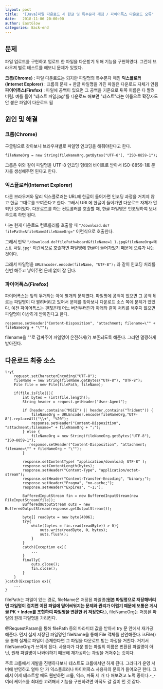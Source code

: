 ```yaml
---
layout: post
title:  "[Java]파일 다운로드 시 한글 및 특수문자 깨짐 / 파이어폭스 다운로드 오류"
date:   2018-11-06 20:00:00
author: EastGlow
categories: Back-end
---
```

## 문제

파일 업로드를 구현하고 업로드 한 파일을 다운받기 위해 기능을 구현하였다. 그런데 브라우져 별로 테스트를 해보니 문제가 있었다.

**크롬(Chrome)** : 파일 다운로드는 되지만 파일명의 특수문자 깨짐
**익스플로러(Internet Explorer)** : 크롬의 문제 + 한글 파일명을 가진 파일은 다운로드 자체가 안됨
**파이어폭스(Firefox)** : 파일에 공백이 있으면 그 공백을 기준으로 뒤쪽 이름은 다 짤려버림. 예를 들어 "테스트 파일.jpg"를 다운로드 해보면 "테스트"라는 이름으로 확장자도 안 붙은 파일이 다운로드 됨

## 원인 및 해결

### 크롬(Chrome)

구글링으로 찾아보니 브라우져별로 파일명 인코딩을 해줘야한다고 한다.

`fileNameOrg = new String(fileNameOrg.getBytes("UTF-8"), "ISO-8859-1");`

크롬은 위와 같이 파일명을 UTF-8 인코딩 형태의 바이트로 받아서 ISO-8859-1로 문자를 생성해주면 된다고 한다.

### 익스플로러(Internet Explorer)

다른 브라우져와 달리 익스플로러는 URL에 한글이 들어가면 인코딩 과정을 거치지 않고 한글 그대로를 보여준다고 한다. 그래서 URL에 한글이 들어가면 다운로드 자체가 안 되던 것이었다. 다운로드를 하는 컨트롤러를 호출할 때, 한글 파일명은 인코딩하여 보내주도록 하면 된다.

나는 현재 다운로드 컨트롤러를 호출할 때 `"/download.do?filePath=&fileName&fileNameOrg="` 이런식으로 호출한다. 

그래서 만약 `"/download.do?filePath=board&fileName=1_1.jpg&fileNameOrg=테스트 파일.jpg"` 이런식으로 호출하면 파일명에 한글이 들어가있기 때문에 오류가 나는 것이다.

그래서 파일명을 `URLEncoder.encode(fileName, "UTF-8");` 과 같이 인코딩 처리를 한번 해주고 넣어주면 문제 없이 잘 된다.

### 파이어폭스(Firefox)

파이어폭스는 앞의 두개와는 아예 별개의 문제였다. 파일명에 공백이 있으면 그 공백 뒤로는 파일명이 다 짤려버리고 있어서 문제를 찾아보니 다운로드 소스 쪽에 문제가 있었다. 예전 파이어폭스는 괜찮은데 어느 버전부터인가 아래와 같이 처리를 해주지 않으면 파일명이 이상하게 받아진다고 한다.

`response.setHeader("Content-Disposition", "attachment; filename=\"" + fileNameOrg + "\"");`

filename을 ""로 감싸주어 파일명이 온전하게(?) 보존되도록 해준다. 그러면 멀쩡하게 받아진다.


## 다운로드 최종 소스

```
try{                                        
    request.setCharacterEncoding("UTF-8");
    fileName = new String(fileName.getBytes("UTF-8"), "UTF-8");
    File file = new File(filePath, fileName);
                
    if(file.isFile()){
        int bytes = (int)file.length();
        String header = request.getHeader("User-Agent");

        if (header.contains("MSIE") || header.contains("Trident")) {
            fileNameOrg = URLEncoder.encode(fileNameOrg,"UTF-8").replaceAll("\\+", "%20");
            response.setHeader("Content-Disposition", "attachment;filename=" + fileNameOrg + ";");
        } else {
            fileNameOrg = new String(fileNameOrg.getBytes("UTF-8"), "ISO-8859-1");
           response.setHeader("Content-Disposition", "attachment; filename=\"" + fileNameOrg + "\"");
        }
         
        response.setContentType( "application/download; UTF-8" );
        response.setContentLength(bytes);
        response.setHeader("Content-Type", "application/octet-stream");                
        response.setHeader("Content-Transfer-Encoding", "binary;");
        response.setHeader("Pragma", "no-cache;");
        response.setHeader("Expires", "-1;");
        
        BufferedInputStream fin = new BufferedInputStream(new FileInputStream(file));
        BufferedOutputStream outs = new BufferedOutputStream(response.getOutputStream());
        
        byte[] readByte = new byte[4096];
        try{
            while((bytes = fin.read(readByte)) > 0){
                outs.write(readByte, 0, bytes);
                outs.flush();
            }
        }
        catch(Exception ex){
            ...
        }
        finally{
            outs.close();
            fin.close();
        }
    }
}catch(Exception ex){
    ...
}
```
filePath는 파일이 있는 경로, fileName은 저장된 파일명(**원본 파일명으로 저장해버리면 파일명이 겹치면 이전 파일에 덮어씌워지는 문제와 관리가 어렵기 때문에 보통은 게시물 PK + Index를 조합하여 파일명을 변환한 뒤 저장한다.**), fileNameOrg는 저장된 파일의 원래 파일명을 가리킨다.

@RequestParam을 통해 filePath 등의 파라미터 값을 받아서 try 문 안에서 재가공 해준다. 먼저 실제 저장된 파일명인 fileName을 통해 File 객체를 선언해준다. isFile()을 통해 실제로 파일이 존재한다면 그 파일을 다운로드 받는 과정을 거친다. 거기서 fileNameOrg가 쓰이게 된다. 사용자가 다운 받는 파일의 이름은 변환된 파일명이 아닌, 원래 파일명이 나와야하기 때문에 재가공하는 과정을 거쳐주는 것이다.

주로 크롬에서 개발을 진행하다보니 테스트도 크롬에서만 하게 된다. 그러다가 운영 서버에 반영하고 얼마 안 가 익스플로러나 파이어폭스 사용자의 문의가 들어오곤 한다. 그래서 이제 테스트할 때도 웬만하면 크롬, 익스, 파폭 세 개 다 해보려고 노력 중이다.-_- 여러 케이스를 최대한 고려해서 기능을 구현하려면 아직도 갈 길이 먼 것 같다.

